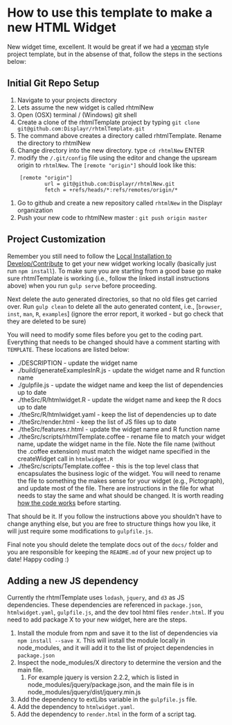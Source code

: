 # How to use this template to make a new HTML Widget

New widget time, excellent. It would be great if we had a [yeoman](http://yeoman.io/) style project template, but in the absense of that, follow the steps in the sections below:

## Initial Git Repo Setup

1. Navigate to your projects directory
1. Lets assume the new widget is called rhtmlNew
1. Open (OSX) terminal / (Windows) git shell
1. Create a clone of the rhtmlTemplate project by typing `git clone git@github.com:Displayr/rhtmlTemplate.git`
1. The command above creates a directory called rhtmlTemplate. Rename the directory to rhtmlNew
1. Change directory into the new directory. type `cd rhtmlNew` ENTER
1. modify the `/.git/config` file using the editor and change the upsream origin to `rhtmlNew`. The `[remote "origin"]` should look like this:

```
    [remote "origin"]
            url = git@github.com:Displayr/rhtmlNew.git
            fetch = +refs/heads/*:refs/remotes/origin/*
```

1. Go to github and create a new repository called `rhtmlNew` in the Displayr organization
1. Push your new code to rhtmlNew master : `git push origin master`

## Project Customization

Remember you still need to follow the [Local Installation to Develop/Contribute](../README.md) to get your new widget working locally (basically just run `npm install`).
 To make sure you are starting from a good base go make sure rhtmlTemplate is working (i.e., follow the linked install instructions above) when you run `gulp serve` before proceeding.

Next delete the auto generated directories, so that no old files get carried over. Run `gulp clean` to delete all the auto generated content, i.e., [`browser`, `inst`, `man`, `R`, `examples`] (ignore the error report, it worked - but go check that they are deleted to be sure)

You will need to modify some files before you get to the coding part. Everything that needs to be changed should have a comment starting with `TEMPLATE`. These locations are listed below:

* ./DESCRIPTION - update the widget name
* ./build/generateExamplesInR.js - update the widget name and R function name
* ./gulpfile.js - update the widget name and keep the list of dependencies up to date
* ./theSrc/R/htmlwidget.R - update the widget name and keep the R docs up to date
* ./theSrc/R/htmlwidget.yaml - keep the list of dependencies up to date
* ./theSrc/render.html - keep the list of JS files up to date
* ./theSrc/features.r.html - update the widget name and R function name
* ./theSrc/scripts/rhtmlTemplate.coffee - rename file to match your widget name, update the widget name in the file. Note the file name (without the .coffee extension) must match the widget name specified in the createWidget call in `htmlwidget.R`
* ./theSrc/scripts/Template.coffee - this is the top level class that encapsulates the business logic of the widget. You will need to rename the file to something the makes sense for your widget (e.g., Pictograph), and update most of the file. There are instructions in the file for what needs to stay the same and what should be changed. It is worth reading [how the code works](./how_the_code_works.md) before starting.

That should be it. If you follow the instructions above you shouldn't have to change anything else, but you are free to structure things how you like, it will just require some modifications to `gulpfile.js`.

Final note you should delete the template docs out of the `docs/` folder and you are responsible for keeping the `README.md` of your new project up to date!
Happy coding :)

## Adding a new JS dependency
Currently the rhtmlTemplate uses `lodash`, `jquery`, and `d3` as JS dependencies. These dependencies are referenced in `package.json`, `htmlwidget.yaml`, `gulpfile.js`, and the dev tool html files `render.html`. If you need to add package X to your new widget, here are the steps.

1. Install the module from npm and save it to the list of dependencies via `npm install --save X`. This will install the module locally in node_modules, and it will add it to the list of project dependencies in `package.json`
1. Inspect the node_modules/X directory to determine the version and the main file.
    1. For example jquery is version 2.2.2, which is listed in node_modules/jquery/package.json, and the main file is in node_modules/jquery/dist/jquery.min.js
1. Add the dependency to extLibs variable in the `gulpfile.js` file.
1. Add the dependency to `htmlwidget.yaml`.
1. Add the dependency to `render.html` in the form of a script tag.


